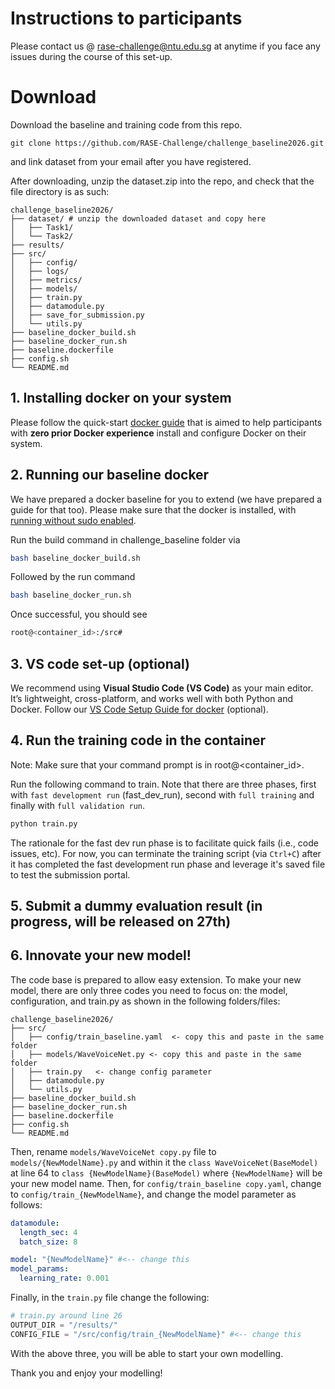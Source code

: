 # Instructions to participants

Please contact us @ rase-challenge@ntu.edu.sg at anytime if you face any issues during the course of this set-up. 

# Download
Download the baseline and training code from this repo. 

```
git clone https://github.com/RASE-Challenge/challenge_baseline2026.git
```

and link dataset from your email after you have registered.


After downloading, unzip the dataset.zip into the repo, and check that the file directory is as such:
```text
challenge_baseline2026/
├── dataset/ # unzip the downloaded dataset and copy here
│   ├── Task1/
│   └── Task2/
├── results/
├── src/
│   ├── config/ 
│   ├── logs/  
│   ├── metrics/ 
│   ├── models/
│   ├── train.py        
│   ├── datamodule.py
│   ├── save_for_submission.py
│   └── utils.py
├── baseline_docker_build.sh
├── baseline_docker_run.sh
├── baseline.dockerfile
├── config.sh
└── README.md
```


## 1. Installing docker on your system

Please follow the quick-start [docker guide](docs/docker_setup_ubuntu.md) that is aimed to help participants with **zero prior Docker experience** install and configure Docker on their system. 


## 2. Running our baseline docker
We have prepared a docker baseline for you to extend (we have prepared a guide for that too). Please make sure that the docker is installed, with [running without sudo enabled](docs/docker_setup_ubuntu.md#4-run-without-sudo-log-out-and-log-back-in-to-take-effect).

Run the build command in challenge_baseline folder via
```bash 
bash baseline_docker_build.sh
```
Followed by the run command
```bash 
bash baseline_docker_run.sh
```

Once successful, you should see 
```bash
root@<container_id>:/src#
```

## 3. VS code set-up (optional)
We recommend using **Visual Studio Code (VS Code)** as your main editor.  
It’s lightweight, cross-platform, and works well with both Python and Docker.
Follow our [VS Code Setup Guide for docker](./docs/vscode_setup.md) (optional).

## 4. Run the training code in the container

Note: Make sure that your command prompt is in root@<container_id>.

Run the following command to train. Note that there are three phases, first with `fast development run` (fast_dev_run), second with `full training`  and finally with `full validation run`.
```bash
python train.py
```
The rationale for the fast dev run phase is to facilitate quick fails (i.e., code issues, etc).  For now, you can terminate the training script (via `Ctrl+C`) after it has completed the fast development run phase and leverage it's saved file to test the submission portal.

## 5. Submit a dummy evaluation result (in progress, will be released on 27th)


## 6. Innovate your new model!
The code base is prepared to allow easy extension. To make your new model, there are only three codes you need to focus on: the model, configuration, and train.py as shown in the following folders/files:
```text
challenge_baseline2026/
├── src/
│   ├── config/train_baseline.yaml  <- copy this and paste in the same folder
│   ├── models/WaveVoiceNet.py <- copy this and paste in the same folder       
│   ├── train.py   <- change config parameter     
│   ├── datamodule.py
│   └── utils.py
├── baseline_docker_build.sh
├── baseline_docker_run.sh
├── baseline.dockerfile
├── config.sh
└── README.md
```

Then, rename `models/WaveVoiceNet copy.py` file to `models/{NewModelName}.py` and within it the `class WaveVoiceNet(BaseModel)` at line 64 to `class {NewModelName}(BaseModel)` where `{NewModelName}` will be your new model name. Then, for `config/train_baseline copy.yaml`, change to `config/train_{NewModelName}`, and change the model parameter as follows:
```yaml
datamodule: 
  length_sec: 4
  batch_size: 8

model: "{NewModelName}" #<-- change this
model_params: 
  learning_rate: 0.001 
```
Finally, in the ```train.py``` file change the following:
```python
# train.py around line 26
OUTPUT_DIR = "/results/" 
CONFIG_FILE = "/src/config/train_{NewModelName}" #<-- change this
```

With the above three, you will be able to start your own modelling.

Thank you and enjoy your modelling!





